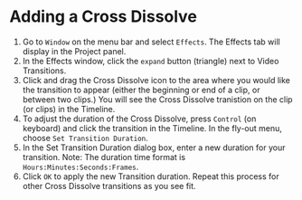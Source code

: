 # Adding a Cross Dissolve

1. Go to `Window` on the menu bar and select `Effects`. The Effects tab will display in the Project panel.
2. In the Effects window, click the `expand` button \(triangle\) next to Video Transitions.
3. Click and drag the Cross Dissolve icon to the area where you would like the transition to appear \(either the beginning or end of a clip, or between two clips.\) You will see the Cross Dissolve tranistion on the clip \(or clips\) in the Timeline.
4. To adjust the duration of the Cross Dissolve, press `Control` \(on keyboard\) and click the transition in the Timeline. In the fly-out menu, choose `Set Transition Duration`.
5. In the Set Transition Duration dialog box, enter a new duration for your transition. Note: The duration time format is `Hours:Minutes:Seconds:Frames`.
6. Click `OK` to apply the new Transition duration. Repeat this process for other Cross Dissolve transitions as you see fit.



